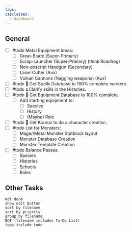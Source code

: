 ```yaml
---
tags: 
cssclasses:
  - dashboard
---
```

## General
- [ ] #todo Metal Equipment Ideas:
	- [ ] Great-Blade (Super-Primary)
	- [ ] Scrap-Launcher (Super-Primary) (think Roadhog)
	- [ ] Non-descript Handgun (Secondary)
	- [ ] Laser Cutter (Aux)
	- [ ] Vulkan Cannons (Nagging weapons) (Aux)
- [ ] #todo 🔺 Get Spells Database to 100% complete markers.
- [ ] #todo ⏫ Clarify skills in the Histories.
- [ ] #todo 🔺 Get Equipment Database to 100% complete.
	- [ ] Add starting equipment to:
		- [ ] Species
		- [ ] History
		- [ ] (Maybe) Role
- [ ] #todo 🔺  Get Konnar to do a character creation.
- [ ] #todo List for Monsters:
	- [ ] Mage//Metal Monster Statblock layout
	- [ ] Monster Database Creation
	- [ ] Monster Template Creation
- [ ] #todo Balance Passes:
	- [ ] Species
	- [ ] Histories
	- [ ] Schools
	- [ ] Roles
## Other Tasks
```tasks
not done
show edit button
sort by filename
sort by priority
group by filename
NOT (filename includes To-Do List)
tags include todo
```